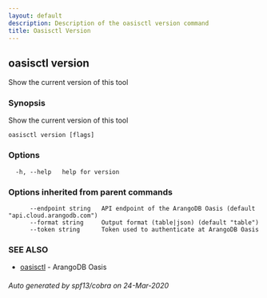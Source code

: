 ```yaml
---
layout: default
description: Description of the oasisctl version command
title: Oasisctl Version
---
```

## oasisctl version

Show the current version of this tool

### Synopsis

Show the current version of this tool

```
oasisctl version [flags]
```

### Options

```
  -h, --help   help for version
```

### Options inherited from parent commands

```
      --endpoint string   API endpoint of the ArangoDB Oasis (default "api.cloud.arangodb.com")
      --format string     Output format (table|json) (default "table")
      --token string      Token used to authenticate at ArangoDB Oasis
```

### SEE ALSO

* [oasisctl](oasisctl.md)	 - ArangoDB Oasis

###### Auto generated by spf13/cobra on 24-Mar-2020
